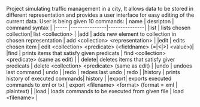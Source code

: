 Project simulating traffic management in a city,
It allows data to be stored in different representation  and provides a user interface for easy editing of the current data.
User is being given 10 commands: 
| name | desripton     | command syntax    |
|----- |---------------|---------------|
|list  |  lists chosen collection| list \<collection\> |
|add   |  adds new element to collection in chosen representation | add \<collection\> \<representation\> |
|edit  |  edits chosen item | edit \<collection\> \<predicate\> (\<fieldname\> (=\|\<\|\>) \<value\>)|
|find  |   prints items that satisfy given predicats | find \<collection\> \<predicate\> (same as edit) |
| delete| deletes items that satisfy giver predicats | delete \<collection\> \<predicate\> (same as edit) |
|undo  |   undoes last command            | undo |
|redo  |   redoes last undo            | redo |
|history  |     prints history of executed commands| history |
|export|   exports executed commands to xml or txt | export \<filename\> \<format\> (format = xml \| plaintext) |
|load  |   loads commands to be executed from given file | load \<filename\> |
